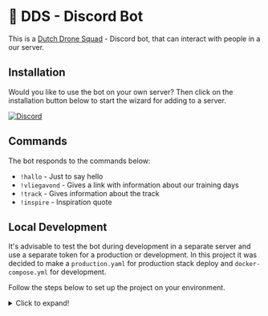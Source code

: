 # 🤖 DDS - Discord Bot

This is a [Dutch Drone Squad][dds] - Discord bot, that can interact with people in a our server.

## Installation

Would you like to use the bot on your own server? Then click on the installation button below to start the wizard for adding to a server.

[![Discord][bot-label]][bot-link]

## Commands

The bot responds to the commands below:

- `!hallo` - Just to say hello
- `!vliegavond` - Gives a link with information about our training days
- `!track` -  Gives information about the track
- `!inspire` - Inspiration quote

## Local Development

It's advisable to test the bot during development in a separate server and use
a separate token for a production or development. In this project it was
decided to make a `production.yaml` for production stack deploy and
`docker-compose.yml` for development.

Follow the steps below to set up the project on your environment.

<details>
  <summary>Click to expand!</summary>

### Setup your environment

Create a virtual environment with Python 3.9 or higher and install the required packages:

```bash
pip3 install -r requirements.txt
```

Create an `.env` file and enter your **BOT_DEV_TOKEN**.

```bash
cp .env.example .env
```

If you set **TESTING** to `true` the development token is used.

### Run the application

To run it on your development setup, you can either run the python file (main.py), run it as single docker container by building and running the container or by using docker-compose.

#### Python

The simplest is to run the python file directly with:

```bash
python3 main.py
```

#### single docker container

start the docker container and give it your Discord Developers bot token.

```bash
docker build -t dds-bot-dev .
docker run --name DDS-Bot-Dev -d -e TOKEN="[YOUR TOKEN]" dds-bot-dev
```
or if you use want to test the latest docker image from the Github container registry.

```bash
docker pull ghcr.io/dutchdronesquad/dds-bot:latest
docker run --name DDS-Bot -d -e TOKEN="[YOUR TOKEN]" dds-bot:latest
```

#### docker-compose

Use docker compose to build and run the container:

```bash
docker-compose up -d --build
```
</details>

[dds]: https://dutchdronesquad.nl
[bot-label]: https://img.shields.io/badge/DDS--Bot-Invite-orange?style=for-the-badge&logo=robotframework
[bot-link]: https://discord.com/api/oauth2/authorize?client_id=897994664316133386&permissions=448824428608&scope=bot%20applications.commands